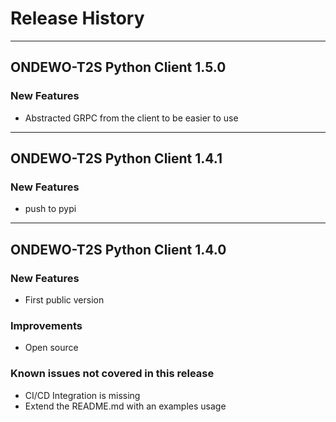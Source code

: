 # Release History
*****************

## ONDEWO-T2S Python Client 1.5.0

### New Features
 * Abstracted GRPC from the client to be easier to use

*****************
## ONDEWO-T2S Python Client 1.4.1

### New Features
 * push to pypi

*****************

## ONDEWO-T2S Python Client 1.4.0

### New Features
 * First public version

### Improvements
 * Open source

### Known issues not covered in this release
 * CI/CD Integration is missing
 * Extend the README.md with an examples usage

